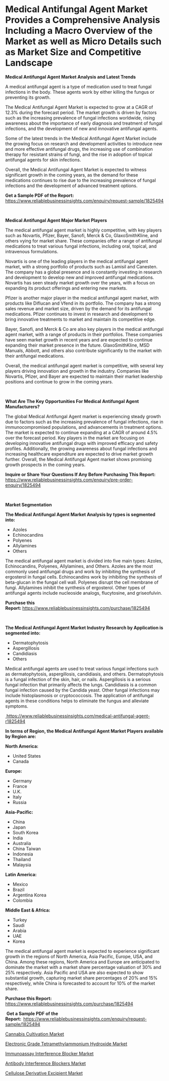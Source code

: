 <p><h1>Medical Antifungal Agent Market Provides a Comprehensive Analysis Including a Macro Overview of the Market as well as Micro Details such as Market Size and Competitive Landscape</h1></p><p><strong>Medical Antifungal Agent Market Analysis and Latest Trends</strong></p>
<p><p>A medical antifungal agent is a type of medication used to treat fungal infections in the body. These agents work by either killing the fungus or preventing its growth.</p><p>The Medical Antifungal Agent Market is expected to grow at a CAGR of 12.3% during the forecast period. The market growth is driven by factors such as the increasing prevalence of fungal infections worldwide, rising awareness about the importance of early diagnosis and treatment of fungal infections, and the development of new and innovative antifungal agents.</p><p>Some of the latest trends in the Medical Antifungal Agent Market include the growing focus on research and development activities to introduce new and more effective antifungal drugs, the increasing use of combination therapy for resistant strains of fungi, and the rise in adoption of topical antifungal agents for skin infections.</p><p>Overall, the Medical Antifungal Agent Market is expected to witness significant growth in the coming years, as the demand for these medications continues to rise due to the increasing prevalence of fungal infections and the development of advanced treatment options.</p></p>
<p><strong>Get a Sample PDF of the Report:&nbsp;</strong> <a href="https://www.reliablebusinessinsights.com/enquiry/request-sample/1825494">https://www.reliablebusinessinsights.com/enquiry/request-sample/1825494</a></p>
<p>&nbsp;</p>
<p><strong>Medical Antifungal Agent Major Market Players</strong></p>
<p><p>The medical antifungal agent market is highly competitive, with key players such as Novartis, Pfizer, Bayer, Sanofi, Merck & Co, GlaxoSmithKline, and others vying for market share. These companies offer a range of antifungal medications to treat various fungal infections, including oral, topical, and intravenous formulations.</p><p>Novartis is one of the leading players in the medical antifungal agent market, with a strong portfolio of products such as Lamisil and Canesten. The company has a global presence and is constantly investing in research and development to develop new and improved antifungal medications. Novartis has seen steady market growth over the years, with a focus on expanding its product offerings and entering new markets.</p><p>Pfizer is another major player in the medical antifungal agent market, with products like Diflucan and Vfend in its portfolio. The company has a strong sales revenue and market size, driven by the demand for its antifungal medications. Pfizer continues to invest in research and development to bring innovative treatments to market and maintain its competitive edge.</p><p>Bayer, Sanofi, and Merck & Co are also key players in the medical antifungal agent market, with a range of products in their portfolios. These companies have seen market growth in recent years and are expected to continue expanding their market presence in the future. GlaxoSmithKline, MSD Manuals, Abbott, and others also contribute significantly to the market with their antifungal medications.</p><p>Overall, the medical antifungal agent market is competitive, with several key players driving innovation and growth in the industry. Companies like Novartis, Pfizer, and Bayer are expected to maintain their market leadership positions and continue to grow in the coming years.</p></p>
<p>&nbsp;</p>
<p><strong>What Are The Key Opportunities For Medical Antifungal Agent Manufacturers?</strong></p>
<p><p>The global Medical Antifungal Agent market is experiencing steady growth due to factors such as the increasing prevalence of fungal infections, rise in immunocompromised populations, and advancements in treatment options. The market is expected to continue expanding at a CAGR of around 4.5% over the forecast period. Key players in the market are focusing on developing innovative antifungal drugs with improved efficacy and safety profiles. Additionally, the growing awareness about fungal infections and increasing healthcare expenditure are expected to drive market growth further. Overall, the Medical Antifungal Agent market shows promising growth prospects in the coming years.</p></p>
<p><strong>Inquire or Share Your Questions If Any Before Purchasing This Report:</strong> <a href="https://www.reliablebusinessinsights.com/enquiry/pre-order-enquiry/1825494">https://www.reliablebusinessinsights.com/enquiry/pre-order-enquiry/1825494</a></p>
<p>&nbsp;</p>
<p><strong>Market Segmentation</strong></p>
<p><strong>The Medical Antifungal Agent Market Analysis by types is segmented into:</strong></p>
<p><ul><li>Azoles</li><li>Echinocandins</li><li>Polyenes</li><li>Allylamines</li><li>Others</li></ul></p>
<p><p>The medical antifungal agent market is divided into five main types: Azoles, Echinocandins, Polyenes, Allylamines, and Others. Azoles are the most commonly used antifungal drugs and work by inhibiting the synthesis of ergosterol in fungal cells. Echinocandins work by inhibiting the synthesis of beta-glucan in the fungal cell wall. Polyenes disrupt the cell membrane of fungi. Allylamines inhibit the synthesis of ergosterol. Other types of antifungal agents include nucleoside analogs, flucytosine, and griseofulvin.</p></p>
<p><strong>Purchase this Report:&nbsp;</strong><a href="https://www.reliablebusinessinsights.com/purchase/1825494">https://www.reliablebusinessinsights.com/purchase/1825494</a></p>
<p>&nbsp;</p>
<p><strong>The Medical Antifungal Agent Market Industry Research by Application is segmented into:</strong></p>
<p><ul><li>Dermatophytosis</li><li>Aspergillosis</li><li>Candidiasis</li><li>Others</li></ul></p>
<p><p>Medical antifungal agents are used to treat various fungal infections such as dermatophytosis, aspergillosis, candidiasis, and others. Dermatophytosis is a fungal infection of the skin, hair, or nails. Aspergillosis is a serious fungal infection that primarily affects the lungs. Candidiasis is a common fungal infection caused by the Candida yeast. Other fungal infections may include histoplasmosis or cryptococcosis. The application of antifungal agents in these conditions helps to eliminate the fungus and alleviate symptoms.</p></p>
<p><a href="https://www.reliablebusinessinsights.com/medical-antifungal-agent-r1825494">&nbsp;https://www.reliablebusinessinsights.com/medical-antifungal-agent-r1825494</a></p>
<p><strong>In terms of Region, the Medical Antifungal Agent Market Players available by Region are:</strong></p>
<p>
    <p> <strong> North America: </strong>
        <ul>
            <li>United States</li>
            <li>Canada</li>
        </ul>
        </p> 
    <p> <strong> Europe: </strong>
        <ul>
            <li>Germany</li>
            <li>France</li>
            <li>U.K.</li>
            <li>Italy</li>
            <li>Russia</li>
        </ul>
        </p> 
    <p> <strong> Asia-Pacific: </strong>
        <ul>
            <li>China</li>
            <li>Japan</li>
            <li>South Korea</li>
            <li>India</li>
            <li>Australia</li>
            <li>China Taiwan</li>
            <li>Indonesia</li>
            <li>Thailand</li>
            <li>Malaysia</li>
        </ul>
        </p> 
    <p> <strong> Latin America: </strong>
        <ul>
            <li>Mexico</li>
            <li>Brazil</li>
            <li>Argentina Korea</li>
            <li>Colombia</li>
        </ul>
        </p> 
    <p> <strong> Middle East & Africa: </strong>
        <ul>
            <li>Turkey</li>
            <li>Saudi</li>
            <li>Arabia</li>
            <li>UAE</li>
            <li>Korea</li>
        </ul>
    </p>
    </p>
<p><p>The medical antifungal agent market is expected to experience significant growth in the regions of North America, Asia Pacific, Europe, USA, and China. Among these regions, North America and Europe are anticipated to dominate the market with a market share percentage valuation of 30% and 25% respectively. Asia Pacific and USA are also expected to show substantial growth, capturing market share percentages of 20% and 15% respectively, while China is forecasted to account for 10% of the market share.</p></p>
<p><strong>Purchase this Report: </strong><a href="https://www.reliablebusinessinsights.com/purchase/1825494">https://www.reliablebusinessinsights.com/purchase/1825494</a></p>
<p>&nbsp;<strong>Get a Sample PDF of the Report:&nbsp;&nbsp;</strong><a href="https://www.reliablebusinessinsights.com/enquiry/request-sample/1825494">https://www.reliablebusinessinsights.com/enquiry/request-sample/1825494</a></p>
<p><strong></strong></p>
<p><p><a href="https://github.com/sydneyHaley871/Market-Research-Report-List-1/blob/main/cannabis-cultivation-market.md">Cannabis Cultivation Market</a></p><p><a href="https://www.linkedin.com/pulse/global-electronic-grade-tetramethylammonium-hydroxide-market-hchnf?trackingId=swTGEPdPSISMgJTW4F0IBw%3D%3D">Electronic Grade Tetramethylammonium Hydroxide Market</a></p><p><a href="https://github.com/lnamivez37/Market-Research-Report-List-1/blob/main/immunoassay-interference-blocker-market.md">Immunoassay Interference Blocker Market</a></p><p><a href="https://github.com/graysonwolfe1913/Market-Research-Report-List-1/blob/main/antibody-interference-blockers-market.md">Antibody Interference Blockers Market</a></p><p><a href="https://github.com/seamusocallaghan/Market-Research-Report-List-1/blob/main/cellulose-derivative-excipient-market.md">Cellulose Derivative Excipient Market</a></p></p>